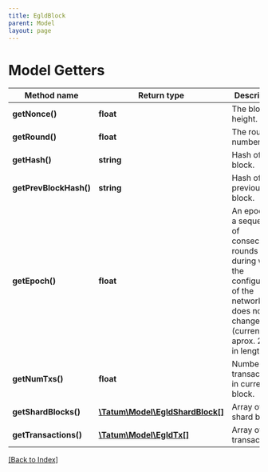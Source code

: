 ```yaml
---
title: EgldBlock
parent: Model
layout: page
---
```


# Model Getters

Method name | Return type | Description | Notes
------------ | ------------- | ------------- | -------------
**getNonce()** | **float** | The block height. | [optional]
**getRound()** | **float** | The round number. | [optional]
**getHash()** | **string** | Hash of the block. | [optional]
**getPrevBlockHash()** | **string** | Hash of the previous block. | [optional]
**getEpoch()** | **float** | An epoch is a sequence of consecutive rounds during which the configuration of the network does not change (currently aprox. 24 hrs in length). | [optional]
**getNumTxs()** | **float** | Number of transactions in current block. | [optional]
**getShardBlocks()** | [**\Tatum\Model\EgldShardBlock[]**](EgldShardBlock.md) | Array of shard blocks | [optional]
**getTransactions()** | [**\Tatum\Model\EgldTx[]**](EgldTx.md) | Array of transactions. | [optional]

[[Back to Index]](../index.md)
